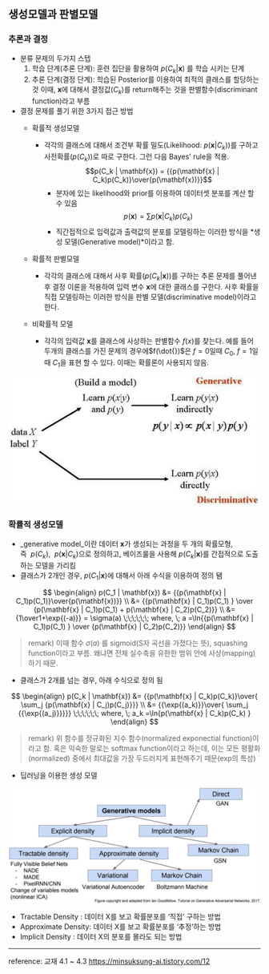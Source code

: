 ## 생성모델과 판별모델
### 추론과 결정
* 분류 문제의 두가지 스텝
	1. 학습 단계(추론 단계): 훈련 집단을 활용하여 $p(C_k | \mathbf{x})$ 를 학습 시키는 단계
	2. 추론 단계(결정 단계): 학습된 Posterior를 이용하여 최적의 클래스를 할당하는 것
		이때, $\mathbf{x}$에 대해서 결정값($C_k$)를 return해주는 것을 판별함수(discriminant function)라고 부름
* 결정 문제를 풀기 위한 3가지 접근 방법
	* 확률적 생성모델
	  * 각각의 클래스에 대해서 조건부 확률 밀도(Likelihood: $p(\mathbf{x} | C_k)$)를 구하고 사전확률($p(C_k)$)로 따로 구한다. 그런 다음 Bayes' rule을 적용.
				$$p(C_k | \mathbf{x}) = {{p(\mathbf{x} | C_k)p(C_k)}\over{p(\mathbf{x})}}$$
		* 분자에 있는 likelihood와 prior를 이용하여 데이터셋 분포를 계산 할 수 있음
				$$p(\mathbf{x}) = \sum{p(\mathbf{x} | C_k)p(C_k)}$$
		*  직간접적으로 입력값과 출력값의 분포를 모델링하는 이러한 방식을 *생성 모델(Generative model)*이라고 함.
	* 확률적 판별모델
		*  각각의 클래스에 대해서 사후 확률($p(C_k | \mathbf{x})$)를 구하는 추론 문제를 풀어낸 후 결정 이론을 적용하여 입력 변수 $\mathbf{x}$에 대한 클래스를 구한다. 사후 확률을 직접 모델링하는 이러한 방식을 판별 모델(discriminative model)이라고 한다. 
	
	* 비확률적 모델 
		* 각각의 입력값  $\mathbf{x}$를 클래스에 사상하는 판별함수 $f(x)$를 찾는다. 예를 들어 두개의 클래스를 가진 문제의 경우에$f(\dot{})$은 $f=0$일때 $C_0$, $f=1$일때 $C_1$을 표현 할 수 있다. 이때는 확률론이 사용되지 않음.

![img1](./generative_vs_discriminative.png)

### 확률적 생성모델
* _generative model_이란 데이터 $\mathbf{x}$가 생성되는 과정을 두 개의 확률모형, 즉  $p(C_k)$,  $p(\mathbf{x}|C_k)$으로 정의하고, 베이즈룰을 사용해 $p(C_k | \mathbf{x})$를 간접적으로 도출하는 모델을 가리킴
* 클래스가 2개인 경우, $p(C_1 | \mathbf{x})$에 대해서 아래 수식을 이용하여 정의 됌

$$
\begin{align}
p(C_1 | \mathbf{x}) &= {{p(\mathbf{x} | C_1)p(C_1)}\over{p(\mathbf{x})}} \\
&= {{p(\mathbf{x} | C_1)p(C_1) } \over {p(\mathbf{x} | C_1)p(C_1) + p(\mathbf{x} | C_2)p(C_2)}} \\
&= {1\over1+\exp{(-a)}} = \sigma(a)  \;\;\;\;\;\; where, \; a =\ln{{p(\mathbf{x} | C_1)p(C_1) } \over {p(\mathbf{x} | C_2)p(C_2)}}
\end{align}
$$

> remark) 
> 이때 함수 $\sigma(a)$ 를 sigmoid(S자 곡선을 가졌다는 뜻), squashing function이라고 부름. 왜냐면 전체 실수축을 유한한 범위 안에 사상(mapping)하기 때문. 

* 클래스가 2개를 넘는  경우, 아래 수식으로 정의 됨

$$
\begin{align}
p(C_k | \mathbf{x}) &= {{p(\mathbf{x} | C_k)p(C_k)}\over{ \sum_j {p(\mathbf{x} | C_j)p(C_j)}}} \\
&= {{\exp{(a_k)}}\over{ \sum_j {{\exp{(a_j)}}}}} \;\;\;\;\;\; where, \; a_k =\ln{p(\mathbf{x} | C_k)p(C_k) } 
\end{align}
$$

> remark) 
> 위 함수를 정규화된 지수 함수(normalized exponectial function)이라고 함. 혹은 익숙한 말로는 softmax function이라고 하는데,  이는 모든 평활화(normalized) 중에서 최대값을 가장 두드러지게 표현해주기 때문(exp의 특성)
* 딥러닝을 이용한 생성 모델

![img2](./generative_models.png)

*   Tractable Density : 데이터 X를 보고 확률분포를 ‘직접’ 구하는 방법
*   Approximate Density: 데이터 X를 보고 확률분포를 ‘추정’하는 방법
*   Implicit Density : 데이터 X의 분포를 몰라도 되는 방법


---
reference: 
교재 4.1 ~ 4.3
https://minsuksung-ai.tistory.com/12
